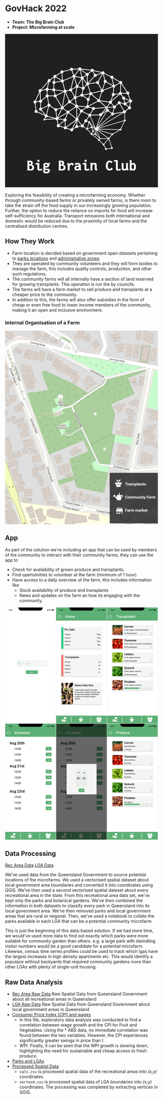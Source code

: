 # GovHack 2022
* **Team: The Big Brain Club**
* **Project: Microfarming at scale**

![](Graphics/Big_Brain_Crest.svg)

Exploring the feasibility of creating a microfarming economy. Whether through community-based farms or privately owned farms, is there room to take the strain off the food supply in our increasingly growing population. Further, the option to reduce the reliance on imports for food will increase self-sufficiency for Australia. Transport emissions both international and domestic would be reduced due to the proximity of local farms and the centralised distribution centres.

## How They Work
* Farm location is decided based on government open datasets pertaining to [parks locations](https://www.data.qld.gov.au/dataset/built-features-queensland-series/resource/8cc4416e-0f0a-445b-9e90-9a1318366fa2) and [administrative zones](https://www.data.qld.gov.au/dataset/local-government-area-boundaries-queensland). 
* They are operated by community volunteers and they will form bodies to manage the farm, this includes quality controls, production, and other such regulations.
* The community farms will all internally have a section of land reserved for growing transplants. This operation is run the by councils.
* The farms will have a farm market to sell produce and transplants at a cheaper price to the community.
* In addition to this, the farms will also offer subsidies in the form of cheap or even free food to lower income members of the community, making it an open and inclusive environment.

### Internal Organisation of a Farm
![](Graphics/Garden_Map.png)

## App
As part of the solution we're including an app that can be used by members of the community to interact with their community farms, they can use the app to 
  * Check for availability of grown produce and transplants.
  * Find opertutnities to volunteer at the farm (minimum of 1 hour)
  * Have access to a daily overview of the farm, this includes information like
    * Stock availability of produce and transplants
    * News and updates on the farm an how its engaging with the community.

![](Graphics/combined.png)

## Data Processing 
[Rec Area Data](https://www.data.qld.gov.au/dataset/built-features-queensland-series/resource/8cc4416e-0f0a-445b-9e90-9a1318366fa2)
[LGA Data](https://www.data.qld.gov.au/dataset/local-government-area-boundaries-queensland)

We’ve used data from the Queensland Government to source potential locations of the microfarms. We used a vectorised spatial dataset about local government area boundaries and converted it into coordinates using QGIS. We’ve then used a second vectorised spatial dataset about every recreational area in the state. From this recreational area data set, we've kept only the parks and botanical gardens. We’ve then combined the information in both datasets to classify every park in Queensland into its local government area. We've then removed parks and local government areas that are rural or reigonal. Then, we've used a notebook to collate the parks available in each LGA that can be a potential community microfarm. 

This is just the beginning of this data-based solution. If we had more time, we would've used more data to find out exactly which parks were more suitable for community garden than others. e.g. a large park with dwindling visitor numbers would be a good candidate for a potential microfarm. Likewise, census time series profiles could be used to track which lgas have the largest increases in high density apartments etc. This would identify a populace without backyards that required community gardens more than other LGAs with plenty of single-unit housing. 

## Raw Data Analysis
* [Rec Area Raw Data](Data_Analytics/Recreation_areas.shp)
  Raw Spatial Data from Queensland Government about all recreational areas in Queensland 
* [LGA Raw Data](Data_Analytics/Local_Government_Areas.shp)
  Raw Spatial Data from Queensland Government about local government areas in Queensland 
* [Consumer Price Index (CPI) and wages](Data_Analytics/Data.ipynb)
	* In this file, exploratory data analysis was conducted to find a correlation between wage growth and the CPI for Fruit and Vegetables. Using the 	  * ABS data, no immediate correlation was found between the two variables. However, the CPI experiences significantly greater swings in price than t
	* WPI. Finally, it can be seen that the WPI growth is slowing down, highlighting the need for sustainable and cheap access to fresh produce.
* [Parks and LGAs](Data_Analytics/ParksToLGA.ipynb)
* [Processed Spatial Data](https://drive.google.com/drive/folders/1IiSZHWv2ENhMNbnsD0aOi2NgwzbNHjbe)
	* `vals.csv` is processed spatial data of the recreational areas into _(x,y)_ coordinates.
	* `vertex4.csv` is processed spatial data of LGA boundaries into _(x,y)_ coordinates. The processing was completed by extracting vertices in QGIS.


